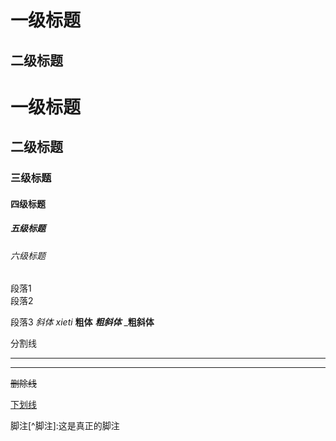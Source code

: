 一级标题
=======
二级标题
---------
# 一级标题

## 二级标题

### 三级标题

#### 四级标题

##### 五级标题

######  六级标题


段落1       
段落2

段落3
*斜体*
_xieti_
**粗体**
***粗斜体***
___粗斜体__

分割线
************
------------
~~删除线~~

<u>下划线</u>


脚注[^脚注]:这是真正的脚注
